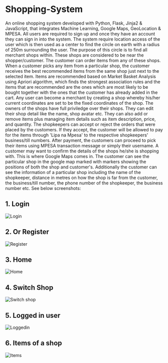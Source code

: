 # Shopping-System
An online shopping system developed with Python, Flask, Jinja2 &amp; JavaScript, that integrates Machine Learning, Google Maps, GeoLocation &amp; MPESA.
All users are required to sign up and once they have an account they can sign in into the system.
The system require location access of the user which is then used as a center to find the circle on earth with a radius of 250m surrounding the user.
The purpose of this circle is to find all merchant shops within. These shops are considered to be near the shopper/customer. The customer can order items from any of these shops. When a customer picks any item  from a particular shop, the customer receives the best recommended items from the same shop just next to the selected item. Items are recommended based on Market Basket Analysis using Apriori algorithm, which finds the strongest association rules and the items that are recommended are the ones which are most likely to be bought together with the ones that the customer has already added in the cart.
Any user can become a merchant by creating a shop whereby his/her current coordinates are set to be the fixed coordinates of the shop. The owners of the shops have full priviledge over their shops. They can edit their shop detail like the name, shop avatar etc. They can also add or remove items plus managing item details such as item description, price, and quantity.
The shopkeepers can accept or reject the orders that were placed by the customers. If they accept, the customer will be allowed to pay for the items through 'Lipa na Mpesa' to the respective shopkeepers' business/till numbers. After payment, the customers can proceed to pick their items using MPESA transaction message or simply their username.
A customer may want to confirm the details of the shops he/she is shopping with. This is where Google Maps comes in. The customer can see the particular shop in the google map marked with markers showing the positions of both the shop and customer's. Additionally the customer can see the information of a particular shop including the name of the shopkeeper, distance in metres on how the shop is far from the customer, the business/till number, the phone number of the shopkeeper, the business number etc.
See below screenshots:
## 1. Login
![Login](https://github.com/SimonDouglas-bit/Shopping-System/blob/main/images/Screenshot%20from%202022-09-21%2012-03-56.png)
## 2. Or Register
![Register](https://github.com/SimonDouglas-bit/Shopping-System/blob/main/images/Screenshot%20from%202022-09-21%2012-10-44.png)
## 3. Home
![Home](https://github.com/SimonDouglas-bit/Shopping-System/blob/main/images/Screenshot%20from%202022-09-21%2012-04-59.png)
## 4. Switch Shop
![Switch shop](https://github.com/SimonDouglas-bit/Shopping-System/blob/main/images/change%20shop.png)
## 5. Logged in user
![Loggedin](https://github.com/SimonDouglas-bit/Shopping-System/blob/main/images/loggedin.png)
## 6. Items of a shop
![Items](https://github.com/SimonDouglas-bit/Shopping-System/blob/main/images/items.png)
